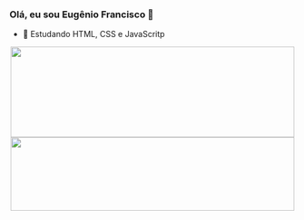 ###   Olá, eu sou Eugênio Francisco 👋

- 🌱 Estudando HTML, CSS e JavaScritp

<div align="center">
  <a href="https://github.com/eugeniofr1">
  <img height="160em" width="500em" src="https://github-readme-stats.vercel.app/api?username=eugeniofr1&show_icons=true&theme=dracula&include_all_commits=true&count_private=true"/>
  <img height="130em" width="500em" src="https://github-readme-stats.vercel.app/api/top-langs/?username=eugeniofr1&layout=compact&langs_count=7&theme=dracula"/>
</div>
